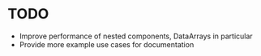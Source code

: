 # TODO

* Improve performance of nested components, DataArrays in particular
* Provide more example use cases for documentation
